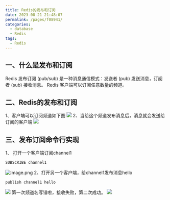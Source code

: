 ```yaml
---
title: Redis的发布和订阅
date: 2023-08-21 21:48:07
permalink: /pages/f08941/
categories:
  - database
  - Redis
tags:
  - Redis
---
```

## 一、什么是发布和订阅
Redis 发布订阅 (pub/sub) 是一种消息通信模式：发送者 (pub) 发送消息，订阅者 (sub) 接收消息。
Redis 客户端可以订阅任意数量的频道。

## 二、Redis的发布和订阅
1、客户端可以订阅频道如下图
![](https://raw.gitmirror.com/KwFruit/basic-picture-service/note-v1.0.0//img/202308251519913.png)
2、当给这个频道发布消息后，消息就会发送给订阅的客户端
![](https://raw.gitmirror.com/KwFruit/basic-picture-service/note-v1.0.0//img/202308251520501.png)

## 三、发布订阅命令行实现
1、 打开一个客户端订阅channel1

```shell
SUBSCRIBE channel1
```
![image.png](https://raw.gitmirror.com/KwFruit/basic-picture-service/note-v1.0.0//img/202308251520494.png)
2、打开另一个客户端，给channel1发布消息hello

```shell
publish channel1 hello
```
![](https://raw.gitmirror.com/KwFruit/basic-picture-service/note-v1.0.0//img/202308251520828.png)
第一次频道名写错啦，接收失败，第二次成功。
![](https://raw.gitmirror.com/KwFruit/basic-picture-service/note-v1.0.0//img/202308251521459.png)
